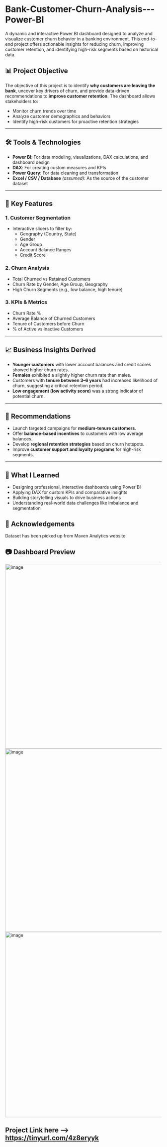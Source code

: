 # Bank-Customer-Churn-Analysis---Power-BI
A dynamic and interactive Power BI dashboard designed to analyze and visualize customer churn behavior in a banking environment. This end-to-end project offers actionable insights for reducing churn, improving customer retention, and identifying high-risk segments based on historical data.


## 📊 Project Objective

The objective of this project is to identify **why customers are leaving the bank**, uncover key drivers of churn, and provide data-driven recommendations to **improve customer retention**. The dashboard allows stakeholders to:

- Monitor churn trends over time
- Analyze customer demographics and behaviors
- Identify high-risk customers for proactive retention strategies

---

## 🛠️ Tools & Technologies

- **Power BI**: For data modeling, visualizations, DAX calculations, and dashboard design
- **DAX**: For creating custom measures and KPIs
- **Power Query**: For data cleaning and transformation
- **Excel / CSV / Database** *(assumed)*: As the source of the customer dataset

---

## 📌 Key Features

### 1. **Customer Segmentation**
- Interactive slicers to filter by:
  - Geography (Country, State)
  - Gender
  - Age Group
  - Account Balance Ranges
  - Credit Score

### 2. **Churn Analysis**
- Total Churned vs Retained Customers
- Churn Rate by Gender, Age Group, Geography
- High Churn Segments (e.g., low balance, high tenure)

### 3. **KPIs & Metrics**
- Churn Rate %
- Average Balance of Churned Customers
- Tenure of Customers before Churn
- % of Active vs Inactive Customers

---

## 📈 Business Insights Derived

- **Younger customers** with lower account balances and credit scores showed higher churn rates.
- **Females** exhibited a slightly higher churn rate than males.
- Customers with **tenure between 3–6 years** had increased likelihood of churn, suggesting a critical retention period.
- **Low engagement (low activity score)** was a strong indicator of potential churn.

---

## 🔁 Recommendations

- Launch targeted campaigns for **medium-tenure customers**.
- Offer **balance-based incentives** to customers with low average balances.
- Develop **regional retention strategies** based on churn hotspots.
- Improve **customer support and loyalty programs** for high-risk segments.

---

## 🧠 What I Learned

- Designing professional, interactive dashboards using Power BI
- Applying DAX for custom KPIs and comparative insights
- Building storytelling visuals to drive business actions
- Understanding real-world data challenges like imbalance and segmentation

## 🙌 Acknowledgements

Dataset has been picked up from Maven Analytics website


## 📷 Dashboard Preview

<img width="594" alt="image" src="https://github.com/user-attachments/assets/bb194b8a-6c63-48cb-b92b-f8077b80cc39" />
<img width="589" alt="image" src="https://github.com/user-attachments/assets/c24633e5-9bda-4e3e-962e-8ac996c9438c" />
<img width="596" alt="image" src="https://github.com/user-attachments/assets/8f7f59f9-85cc-48db-a87a-bc8d3520303e" />


## Project Link here -->  https://tinyurl.com/4z8eryyk

